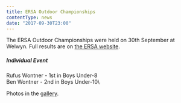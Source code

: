 ```yaml
---
title: ERSA Outdoor Championships
contentType: news
date: "2017-09-30T23:00"
---
```


The ERSA Outdoor Championships were held on 30th September at Welwyn. Full results are on
[the ERSA website](http://www.ersa.co.uk/sites/default/files/racing/results/2017/2017_221_indresults.pdf).

##### Individual Event
Rufus Wontner - 1st in Boys Under-8\
Ben Wontner - 2nd in Boys Under-10\

Photos in the [gallery](/gallery/2017/170930_ERSA).